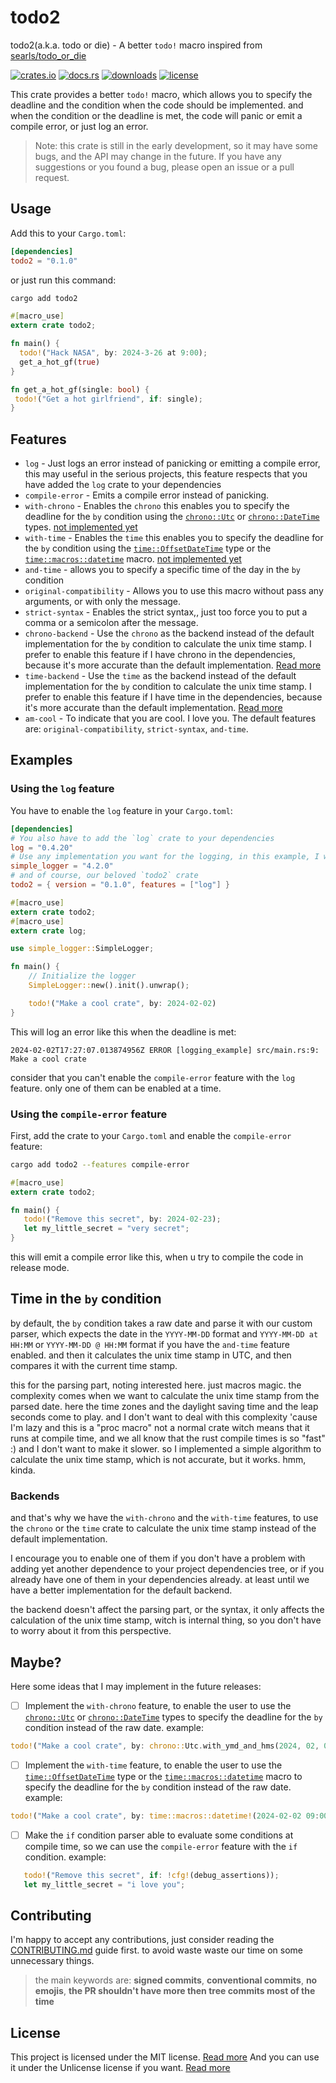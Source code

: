 # todo2

todo2(a.k.a. todo or die) - A better `todo!` macro inspired from [searls/todo_or_die](https://github.com/searls/todo_or_die)

[![crates.io](https://img.shields.io/crates/v/todo2.svg)](https://crates.io/crates/todo2)
[![docs.rs](https://docs.rs/todo2/badge.svg)](https://docs.rs/todo2)
[![downloads](https://img.shields.io/crates/d/todo2.svg)](https://crates.io/crates/todo2)
[![license](https://img.shields.io/crates/l/todo2.svg)](https://github.com/0x61nas/todo2/blob/aurora/LICENSE)

This crate provides a better `todo!` macro, which allows you to specify the deadline and the condition when the code should be implemented.
and when the condition or the deadline is met, the code will panic or emit a compile error, or just log an error.

> Note: this crate is still in the early development, so it may have some bugs, and the API may change in the future.
> If you have any suggestions or you found a bug, please open an issue or a pull request.

## Usage
Add this to your `Cargo.toml`:
```toml
[dependencies]
todo2 = "0.1.0"
```
or just run this command:
```sh
cargo add todo2
```

```rust
#[macro_use]
extern crate todo2;

fn main() {
  todo!("Hack NASA", by: 2024-3-26 at 9:00);
  get_a_hot_gf(true)
}

fn get_a_hot_gf(single: bool) {
 todo!("Get a hot girlfriend", if: single);
}
```

## Features
- `log` - Just logs an error instead of panicking or emitting a compile error, this may useful in the serious projects, this feature respects that you have added the `log` crate to your dependencies
- `compile-error` - Emits a compile error instead of panicking.
- `with-chrono` - Enables the `chrono` this enables you to specify the deadline for the `by` condition using the [`chrono::Utc`](https://docs.rs/chrono/latest/chrono/struct.Utc.html) or [`chrono::DateTime`](https://docs.rs/chrono/latest/chrono/struct.DateTime.html) types. [not implemented yet](#Maybe?)
- `with-time` - Enables the `time` this enables you to specify the deadline for the `by` condition using the [`time::OffsetDateTime`](https://docs.rs/time/latest/time/struct.OffsetDateTime.html) type or the [`time::macros::datetime`](https://docs.rs/time/0.3.28/time/macros/macro.datetime.html) macro. [not implemented yet](#Maybe?)
- `and-time` - allows you to specify a specific time of the day in the `by` condition
- `original-compatibility` - Allows you to use this macro without pass any arguments, or with only the message.
- `strict-syntax` - Enables the strict syntax,, just too force you to put a comma or a semicolon after the message.
- `chrono-backend` - Use the `chrono` as the backend instead of the default implementation for the `by` condition to calculate the unix time stamp. I prefer to enable this feature if I have chrono in the dependencies, because it's more accurate than the default implementation. [Read more](#Backends)
- `time-backend` - Use the `time` as the backend instead of the default implementation for the `by` condition to calculate the unix time stamp. I prefer to enable this feature if I have time in the dependencies, because it's more accurate than the default implementation. [Read more](#Backends)
- `am-cool` - To indicate that you are cool. I love you.
The default features are: `original-compatibility`, `strict-syntax`, `and-time`.

## Examples
### Using the `log` feature
You have to enable the `log` feature in your `Cargo.toml`:
```toml
[dependencies]
# You also have to add the `log` crate to your dependencies
log = "0.4.20"
# Use any implementation you want for the logging, in this example, I will use the `simple_logger` crate
simple_logger = "4.2.0"
# and of course, our beloved `todo2` crate
todo2 = { version = "0.1.0", features = ["log"] }
```
```rust
#[macro_use]
extern crate todo2;
#[macro_use]
extern crate log;

use simple_logger::SimpleLogger;

fn main() {
    // Initialize the logger
    SimpleLogger::new().init().unwrap();

    todo!("Make a cool crate", by: 2024-02-02)
}
```
This will log an error like this when the deadline is met:
```log
2024-02-02T17:27:07.013874956Z ERROR [logging_example] src/main.rs:9: Make a cool crate
```
consider that you can't enable the `compile-error` feature with the `log` feature. only one of them can be enabled at a time.

### Using the `compile-error` feature
First, add the crate to your `Cargo.toml` and enable the `compile-error` feature:
```sh
cargo add todo2 --features compile-error
```
```rust
#[macro_use]
extern crate todo2;

fn main() {
   todo!("Remove this secret", by: 2024-02-23);
   let my_little_secret = "very secret";
}
```
this will emit a compile error like this, when u try to compile the code in release mode.

## Time in the `by` condition
by default, the `by` condition takes a raw date and parse it with our custom parser, which expects the date in the `YYYY-MM-DD` format and `YYYY-MM-DD at HH:MM` or `YYYY-MM-DD @ HH:MM` format if you have the `and-time` feature enabled.
and then it calculates the unix time stamp in UTC, and then compares it with the current time stamp.

this for the parsing part, noting interested here. just macros magic. the complexity comes when we want to calculate the unix time stamp from the parsed date.
here the time zones and the daylight saving time and the leap seconds come to play.
and I don't want to deal with this complexity 'cause I'm lazy and this is a "proc macro" not a normal crate witch means that it runs at compile time, and we all know that the rust compile times is so "fast" :) and I don't want to make it slower.
so I implemented a simple algorithm to calculate the unix time stamp, which is not accurate, but it works. hmm, kinda.

### Backends
and that's why we have the `with-chrono` and the `with-time` features, to use the `chrono` or the `time` crate to calculate the unix time stamp instead of the default implementation.

I encourage you to enable one of them if you don't have a problem with adding yet another dependence to your project dependencies tree, or if you already have one of them in your dependencies already.
at least until we have a better implementation for the default backend.

the backend doesn't affect the parsing part, or the syntax, it only affects the calculation of the unix time stamp, witch is internal thing, so you don't have to worry about it from this perspective.

## Maybe?
Here some ideas that I may implement in the future releases:
- [ ] Implement the `with-chrono` feature, to enable the user to use the [`chrono::Utc`](https://docs.rs/chrono/latest/chrono/struct.Utc.html) or [`chrono::DateTime`](https://docs.rs/chrono/latest/chrono/struct.DateTime.html) types
to specify the deadline for the `by` condition instead of the raw date.
example:
```rust
todo!("Make a cool crate", by: chrono::Utc.with_ymd_and_hms(2024, 02, 02, 9, 0, 0));
```
- [ ] Implement the `with-time` feature, to enable the user to use the [`time::OffsetDateTime`](https://docs.rs/time/latest/time/struct.OffsetDateTime.html) type or the [`time::macros::datetime`](https://docs.rs/time/0.3.28/time/macros/macro.datetime.html) macro to specify the deadline for the `by` condition instead of the raw date.
example:
```rust
todo!("Make a cool crate", by: time::macros::datetime!(2024-02-02 09:00:00));
```
- [ ] Make the `if` condition parser able to evaluate some conditions at compile time, so we can use the `compile-error` feature with the `if` condition.
example:
```rust
   todo!("Remove this secret", if: !cfg!(debug_assertions));
   let my_little_secret = "i love you";
```

## Contributing
I'm happy to accept any contributions, just consider reading the [CONTRIBUTING.md](https://github.com/0x61nas/todo2/blob/aurora/CONTRIBUTING.md) guide first. to avoid waste waste our time on some unnecessary things.

> the main keywords are: **signed commits**, **conventional commits**, **no emojis**, **the PR shouldn't have more then tree commits most of the time**

## License
This project is licensed under the MIT license. [Read more](https://github.com/0x61nas/todo2/blob/aurora/LICENSE)
And you can use it under the Unlicense license if you want. [Read more](https://github.com/0x61nas/todo2/blob/aurora/LICENSE-UNLICENSE)

